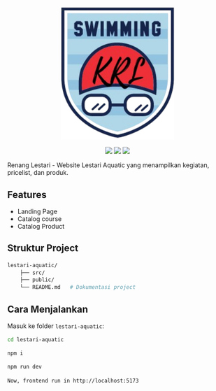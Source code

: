 <p align="center">
  <a href="https://docsify.js.org">
    <img alt="docsify" src="./src/assets/images/logo_krl.png" width="260">
  </a>
</p>


<p align="center">
<img src="https://img.shields.io/badge/vite-%23646CFF.svg?style=for-the-badge&logo=vite&logoColor=white" />
<img src="https://img.shields.io/badge/react-%2320232a.svg?style=for-the-badge&logo=react&logoColor=%2361DAFB" />
<img src="https://img.shields.io/badge/tailwindcss-%2338B2AC.svg?style=for-the-badge&logo=tailwind-css&logoColor=white" />
</p>


Renang Lestari - Website Lestari Aquatic yang menampilkan kegiatan, pricelist, dan produk.

## Features
- Landing Page
- Catalog course
- Catalog Product

## Struktur Project

```bash
lestari-aquatic/
    ├── src/
    ├── public/
    └── README.md   # Dokumentasi project
```

## Cara Menjalankan


Masuk ke folder `lestari-aquatic`:

```bash
cd lestari-aquatic
```
```bash
npm i
```
```bash
npm run dev
```
`Now, frontend run in http://localhost:5173`
